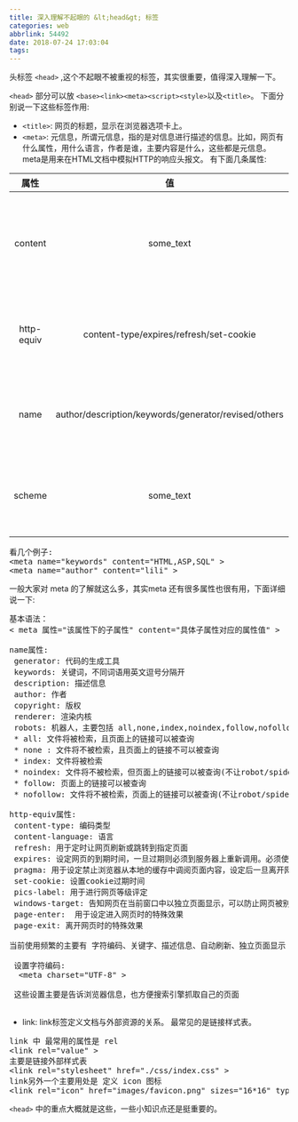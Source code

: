 ```yaml
---
title: 深入理解不起眼的 &lt;head&gt; 标签
categories: web
abbrlink: 54492
date: 2018-07-24 17:03:04
tags:
---
```

头标签 <code>&lt;head&gt;</code> ,这个不起眼不被重视的标签，其实很重要，值得深入理解一下。<br>
<!--more-->
<code>&lt;head&gt;</code> 部分可以放 <code>&lt;base&gt;</code><code>&lt;link&gt;</code><code>&lt;meta&gt;</code><code>&lt;script&gt;</code><code>&lt;style&gt;</code>以及<code>&lt;title&gt;</code>。 下面分别说一下这些标签作用:
* <code>&lt;title&gt;</code>: 网页的标题，显示在浏览器选项卡上。
* <code>&lt;meta&gt;</code>: 元信息，所谓元信息，指的是对信息进行描述的信息。比如，网页有什么属性，用什么语言，作者是谁，主要内容是什么，这些都是元信息。<br> meta是用来在HTML文档中模拟HTTP的响应头报文。 有下面几条属性:

| 属性 | 值 | 描述 |
|:----:|:---:|:---:|
| content | some_text | 定义与 http-equiv 或 name 属性相关的元信息 |
| http-equiv | content-type/expires/refresh/set-cookie | 把 content 属性关联到 HTTP 头部。|
| name | author/description/keywords/generator/revised/others | 把 content 属性关联到一个名称。|
| scheme | some_text | 定义用于翻译 content 属性值的格式。|

<pre>
看几个例子:
&lt;meta name="keywords" content="HTML,ASP,SQL" &gt;
&lt;meta name="author" content="lili" &gt;
</pre>

一般大家对 meta 的了解就这么多，其实meta 还有很多属性也很有用，下面详细说一下:
<pre>
基本语法：
&lt; meta 属性="该属性下的子属性" content="具体子属性对应的属性值" &gt;

name属性:
 generator: 代码的生成工具
 keywords: 关键词，不同词语用英文逗号分隔开
 description: 描述信息
 author: 作者
 copyright: 版权
 renderer: 渲染内核
 robots: 机器人，主要包括 all,none,index,noindex,follow,nofollow几种属性值。
 * all: 文件将被检索，且页面上的链接可以被查询
 * none : 文件将不被检索，且页面上的链接不可以被查询
 * index: 文件将被检索
 * noindex: 文件将不被检索，但页面上的链接可以被查询(不让robot/spider登录)
 * follow: 页面上的链接可以被查询
 * nofollow: 文件将不被检索，页面上的链接可以被查询(不让robot/spider 顺着此页链接向下深入地探查)

http-equiv属性:
 content-type: 编码类型
 content-language: 语言
 refresh: 用于定时让网页刷新或跳转到指定页面
 expires: 设定网页的到期时间，一旦过期则必须到服务器上重新调用。必须使用GMT时间格式
 pragma: 用于设定禁止浏览器从本地的缓存中调阅页面内容，设定后一旦离开网页就无法从Cache中再调出
 set-cookie: 设置cookie过期时间
 pics-label: 用于进行网页等级评定
 windows-target: 告知网页在当前窗口中以独立页面显示，可以防止网页被别人当做一个frame调用，即防止被钓鱼
 page-enter:  用于设定进入网页时的特殊效果
 page-exit: 离开网页时的特殊效果
 
当前使用频繁的主要有 字符编码、关键字、描述信息、自动刷新、独立页面显示

 设置字符编码:
  &lt;meta charset="UTF-8" &gt;
  
 这些设置主要是告诉浏览器信息，也方便搜索引擎抓取自己的页面
 </pre>
 * link: link标签定义文档与外部资源的关系。 最常见的是链接样式表。
<pre>
link 中 最常用的属性是 rel
&lt;link rel="value" &gt;
主要是链接外部样式表
&lt;link rel="stylesheet" href="./css/index.css" &gt;
link另外一个主要用处是 定义 icon 图标
&lt;link rel="icon" href="images/favicon.png" sizes="16*16" type="image/png" &gt;
</pre>

<code>&lt;head&gt;</code> 中的重点大概就是这些，一些小知识点还是挺重要的。

 
  
